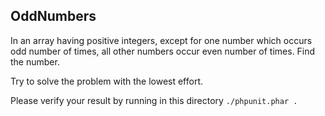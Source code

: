 OddNumbers
----------

In an array having positive integers, except for one number which occurs odd number of times, all other numbers occur even number of times.
Find the number.

Try to solve the problem with the lowest effort.

Please verify your result by running in this directory `./phpunit.phar .`
